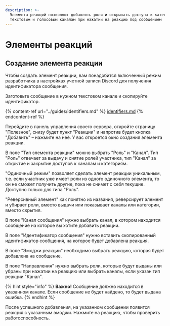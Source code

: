 ```yaml
---
description: >-
  Элементы реакций позволяют добавлять роли и открывать доступы к категориям,
  текстовым и голосовым каналам при нажатии на реакцию под сообщением
---
```


# Элементы реакций

## Создание элемента реакции <a href="#create-reaction-element" id="create-reaction-element"></a>

Чтобы создать элемент реакции, вам понадобится включенный режим разработчика в настройках учетной записи Discord для получения идентификатора сообщения.

Заготовьте сообщение в нужном текстовом канале и скопируйте идентификатор.

{% content-ref url="../guides/identifiers.md" %}
[identifiers.md](../guides/identifiers.md)
{% endcontent-ref %}

Перейдите в панель управления своего сервера, откройте страницу "Полезное", снизу будет пункт "Реакции" и напротив будет кнопка "Добавить" – нажмите на неё. У вас откроется окно создания элемента реакции.

В поле "Тип элемента реакции" можно выбрать "Роль" и "Канал". Тип "Роль" отвечает за выдачу и снятие ролей участника, тип "Канал" за открытие и закрытие доступов к каналам и категориям.

"Одиночный режим" позволяет сделать элемент реакции уникальным, т.е. если участник уже имеет роли из одного одиночного элемента, то он не сможет получить другие, пока не снимет с себя текущие. Доступно только для типа "Роль".

"Реверсивный элемент" как понятно из названия, реверсирует элемент и убирает роли, вместо выдачи или показывает каналы или категории, вместо скрытия.

В поле "Канал сообщения" нужно выбрать канал, в котором находится сообщение на которое вы хотите добавить реакции.

В поле "Идентификатор сообщения" нужно вставить скопированный идентификатор сообщения, на которое будет добавлена реакция.

В поле "Эмоджи реакции" необходимо выбрать реакцию, которая будет добавлена на сообщение.

В поле "Направления" нужно выбрать роли, которые будут выданы или убраны при нажатии на реакцию или выбрать каналы, если указан тип реакции "Канал".

{% hint style="info" %}
**Важно!** Сообщение должно находится в указанном канале. Если сообщение не будет найдено, то будет выдана ошибка.
{% endhint %}

После успешного добавления, на указанном сообщении появится реакция с указанным эмоджи. Нажмите на реакцию, чтобы проверить работоспособность.
